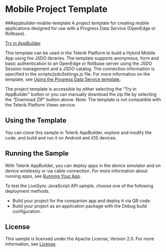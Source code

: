 
Mobile Project Template
===============
###appbuilder-mobile-template
A project template for creating mobile applications designed for use with a Progress Data Service (OpenEdge or Rollbase).

<a href="https://platform.telerik.com/#appbuilder/clone/https%3A%2F%2Fgithub.com%2FCloudDataObject%2Fappbuilder-mobile-template">Try in AppBuilder</a>

This template can be used in the Telerik Platform to build a Hybrid Mobile App using the JSDO libraries.
The template supports anonymous, form and basic authentication to an OpenEdge or Rollbase server using the JSDO Session management and a JSDO catalog. The connection information is specified in the scripts/jsdoSettings.js file. For more information on the template, see <a href="https://documentation.progress.com/output/pdo/Using_the_Progress_Data_Service_template.pdf">Using the Progress Data Service template.</a>

The project template is accessible by either selecting the “Try in AppBuilder” button or you can manually download the zip file by selecting the “Download ZIP” button above. Note: The template is not compatible with the Telerik Platform Views service.


## Using the Template

You can clone this sample in Telerik AppBuilder, explore and modify the code, and build and run it on Android and iOS devices.


## Running the Sample

With Telerik AppBuilder, you can deploy apps in the device simulator and on device wirelessly or via cable connection. For more information about running apps, see [Running Your App][Running Your App].

To test the LiveSync JavaScript API sample, choose one of the following deployment methods.

* Build your project for the companion app and deploy it via QR code.
* Build your project as an application package with the Debug build configuration.

## License

This sample is licensed under the Apache License, Version 2.0. For more information, see [License][License].

[License]: https://github.com/CloudDataObject/appbuilder-mobile-template/blob/master/LICENSE
[Running Your App]: http://docs.telerik.com/platform/appbuilder/testing-your-app/run-your-app

